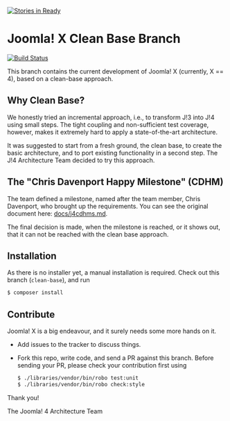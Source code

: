 [![Stories in Ready](https://badge.waffle.io/joomla-projects/joomla-pythagoras.png?label=ready&title=Ready)](https://waffle.io/joomla-projects/joomla-pythagoras)
# Joomla! X Clean Base Branch

[![Build Status](https://travis-ci.org/joomla-projects/joomla-pythagoras.svg?branch=clean-base)](https://travis-ci.org/joomla-projects/joomla-pythagoras)

This branch contains the current development of Joomla! X (currently, X == 4),
based on a clean-base approach.

## Why Clean Base?

We honestly tried an incremental approach, i.e., to transform J!3 into J!4 using small steps.
The tight coupling and non-sufficient test coverage, however, makes it extremely hard to apply a state-of-the-art architecture.

It was suggested to start from a fresh ground, the clean base, to create the basic architecture,
and to port existing functionality in a second step.
The J!4 Architecture Team decided to try this approach.

## The "Chris Davenport Happy Milestone" (CDHM)

The team defined a milestone, named after the team member, Chris Davenport, who brought up the requirements.
You can see the original document here: [docs/j4cdhms.md](docs/j4cdhms.md).

The final decision is made, when the milestone is reached, or it shows out, that it can not be reached with the clean base approach.

## Installation

As there is no installer yet, a manual installation is required.
Check out this branch (`clean-base`), and run

```bash
$ composer install
```

## Contribute

Joomla! X is a big endeavour, and it surely needs some more hands on it.

  - Add issues to the tracker to discuss things.
  - Fork this repo, write code, and send a PR against this branch.
    Before sending your PR, please check your contribution first using
    
    ```bash
    $ ./libraries/vendor/bin/robo test:unit
    $ ./libraries/vendor/bin/robo check:style
    ```
    
Thank you!

The Joomla! 4 Architecture Team
